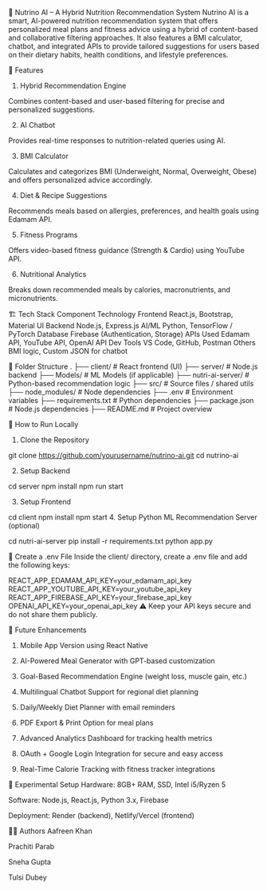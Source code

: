 🥗 Nutrino AI – A Hybrid Nutrition Recommendation System
Nutrino AI is a smart, AI-powered nutrition recommendation system that offers personalized meal plans and fitness advice using a hybrid of content-based and collaborative filtering approaches. It also features a BMI calculator, chatbot, and integrated APIs to provide tailored suggestions for users based on their dietary habits, health conditions, and lifestyle preferences.

📌 Features
1. Hybrid Recommendation Engine

Combines content-based and user-based filtering for precise and personalized suggestions.

2. AI Chatbot

Provides real-time responses to nutrition-related queries using AI.

3. BMI Calculator

Calculates and categorizes BMI (Underweight, Normal, Overweight, Obese) and offers personalized advice accordingly.

4. Diet & Recipe Suggestions

Recommends meals based on allergies, preferences, and health goals using Edamam API.

5. Fitness Programs

Offers video-based fitness guidance (Strength & Cardio) using YouTube API.

6. Nutritional Analytics

Breaks down recommended meals by calories, macronutrients, and micronutrients.

🏗️ Tech Stack
Component	Technology
Frontend	React.js, Bootstrap, Material UI
Backend	Node.js, Express.js
AI/ML	Python, TensorFlow / PyTorch
Database	Firebase (Authentication, Storage)
APIs Used	Edamam API, YouTube API, OpenAI API
Dev Tools	VS Code, GitHub, Postman
Others	BMI logic, Custom JSON for chatbot

📂 Folder Structure
.
├── client/               # React frontend (UI)
├── server/               # Node.js backend
├── Models/               # ML Models (if applicable)
├── nutri-ai-server/      # Python-based recommendation logic
├── src/                  # Source files / shared utils
├── node_modules/         # Node dependencies
├── .env                  # Environment variables
├── requirements.txt      # Python dependencies
├── package.json          # Node.js dependencies
├── README.md             # Project overview


🚀 How to Run Locally
1. Clone the Repository

git clone https://github.com/yourusername/nutrino-ai.git
cd nutrino-ai

2. Setup Backend

cd server
npm install
npm run start

3. Setup Frontend

cd client
npm install
npm start
4. Setup Python ML Recommendation Server (optional)

cd nutri-ai-server
pip install -r requirements.txt
python app.py

🔐 Create a .env File
Inside the client/ directory, create a .env file and add the following keys:

REACT_APP_EDAMAM_API_KEY=your_edamam_api_key
REACT_APP_YOUTUBE_API_KEY=your_youtube_api_key
REACT_APP_FIREBASE_API_KEY=your_firebase_api_key
OPENAI_API_KEY=your_openai_api_key
⚠️ Keep your API keys secure and do not share them publicly.

🌱 Future Enhancements
1. Mobile App Version using React Native

2. AI-Powered Meal Generator with GPT-based customization

3. Goal-Based Recommendation Engine (weight loss, muscle gain, etc.)

4. Multilingual Chatbot Support for regional diet planning

5. Daily/Weekly Diet Planner with email reminders

6. PDF Export & Print Option for meal plans

7. Advanced Analytics Dashboard for tracking health metrics

8. OAuth + Google Login Integration for secure and easy access

9. Real-Time Calorie Tracking with fitness tracker integrations

🧪 Experimental Setup
Hardware: 8GB+ RAM, SSD, Intel i5/Ryzen 5

Software: Node.js, React.js, Python 3.x, Firebase

Deployment: Render (backend), Netlify/Vercel (frontend)


👨‍💻 Authors
Aafreen Khan 

Prachiti Parab 

Sneha Gupta 

Tulsi Dubey 